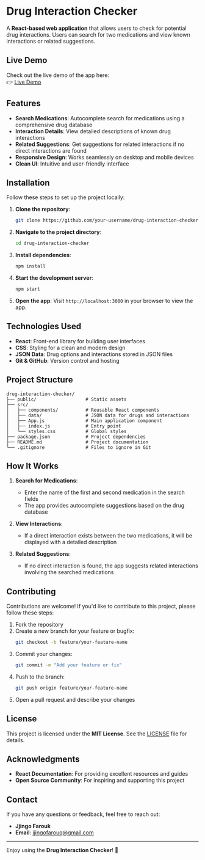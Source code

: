 # Drug Interaction Checker
A **React-based web application** that allows users to check for potential drug interactions. Users can search for two medications and view known interactions or related suggestions.

## Live Demo
Check out the live demo of the app here:  
👉 [Live Demo](https://drug-interaction-checker-ph3r.vercel.app/)

## Features
- **Search Medications**: Autocomplete search for medications using a comprehensive drug database
- **Interaction Details**: View detailed descriptions of known drug interactions
- **Related Suggestions**: Get suggestions for related interactions if no direct interactions are found
- **Responsive Design**: Works seamlessly on desktop and mobile devices
- **Clean UI**: Intuitive and user-friendly interface

## Installation
Follow these steps to set up the project locally:

1. **Clone the repository**:
   ```bash
   git clone https://github.com/your-username/drug-interaction-checker.git
   ```

2. **Navigate to the project directory**:
   ```bash
   cd drug-interaction-checker
   ```

3. **Install dependencies**:
   ```bash
   npm install
   ```

4. **Start the development server**:
   ```bash
   npm start
   ```

5. **Open the app**:
   Visit `http://localhost:3000` in your browser to view the app.

## Technologies Used
- **React**: Front-end library for building user interfaces
- **CSS**: Styling for a clean and modern design
- **JSON Data**: Drug options and interactions stored in JSON files
- **Git & GitHub**: Version control and hosting

## Project Structure
```
drug-interaction-checker/
├── public/                  # Static assets
├── src/
│   ├── components/          # Reusable React components
│   ├── data/                # JSON data for drugs and interactions
│   ├── App.js               # Main application component
│   ├── index.js             # Entry point
│   └── styles.css           # Global styles
├── package.json             # Project dependencies
├── README.md                # Project documentation
└── .gitignore               # Files to ignore in Git
```

## How It Works
1. **Search for Medications**:
   - Enter the name of the first and second medication in the search fields
   - The app provides autocomplete suggestions based on the drug database

2. **View Interactions**:
   - If a direct interaction exists between the two medications, it will be displayed with a detailed description

3. **Related Suggestions**:
   - If no direct interaction is found, the app suggests related interactions involving the searched medications

## Contributing
Contributions are welcome! If you'd like to contribute to this project, please follow these steps:

1. Fork the repository
2. Create a new branch for your feature or bugfix:
   ```bash
   git checkout -b feature/your-feature-name
   ```
3. Commit your changes:
   ```bash
   git commit -m "Add your feature or fix"
   ```
4. Push to the branch:
   ```bash
   git push origin feature/your-feature-name
   ```
5. Open a pull request and describe your changes

## License
This project is licensed under the **MIT License**. See the [LICENSE](LICENSE) file for details.

## Acknowledgments
- **React Documentation**: For providing excellent resources and guides
- **Open Source Community**: For inspiring and supporting this project

## Contact
If you have any questions or feedback, feel free to reach out:
- **Jjingo Farouk**
- **Email**: jjingofarouq@gmail.com

---

Enjoy using the **Drug Interaction Checker**! 🚀
